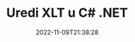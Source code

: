 ---
############################# Static ############################
layout: "auto-gen-editor"
date: 2022-11-09T21:38:28
draft: false
otherformats: doc docx docm dotx xls xlsx xlsm ppt pptx pptm mobi epub html mhtml txt xml csv pdf xps msg

############################# Head ############################
head_title: "XLT Editor — Uredite XLT u C# .NET"
head_description: "Kako urediti XLT u C# .NET pomoću nekoliko redaka koda? Koristite API-je za obradu dokumenata GroupDocs za uređivanje, ažuriranje i spremanje više od 30 formata datoteka."

############################# Header ############################
title: "Uredi XLT u C# .NET"
description: "Učinkovito i robusno XLT uređivanje koristeći GroupDocs.Editor na strani poslužitelja za API-je C# .NET, bez upotrebe bilo kakvog softvera poput Microsofta ili Open Officea."
bg_image: "https://cms.admin.containerize.com/templates/aspose/App_Themes/V3/images/bg/header1.png"
bg_overlay: false
button:
    enable: true
    icon: "fas fa-arrow-down"
    label: "Preuzmite besplatnu probnu verziju"
    link: "https://downloads.groupdocs.com/editor/net"

############################# SubMenu ############################
submenu:
    enable: true

    left:
        img_alt: "GroupDocs.Editor for .NET"
        image: "https://cms.admin.containerize.com/templates/groupdocs/images/product-logos/90x90-noborder/groupdocs-editor-net.png"
        product: "GroupDocs.Editor"
        platform: ".NET"

    middle:
        button:

            # button loop
            - link: "https://apireference.groupdocs.com/editor/net"
              text: "API Referenca"

            # button loop
            - link: "https://github.com/groupdocs-editor"
              text: "Primjeri koda"

            # button loop
            - link: "https://products.groupdocs.app/editor/family"
              text: "Demo snimke uživo"

            # button loop
            - link: "https://purchase.groupdocs.com/pricing/editor/net"
              text: "Cijene"

    right:
        link_download: "https://downloads.groupdocs.com/editor"
        link_learn: "https://docs.groupdocs.com/editor/net"
        link_buy: "https://purchase.groupdocs.com"

############################# About ############################
about:
    enable: true
    title: "O GroupDocs.Editor for .NET API-ju"
    content: |
        [GroupDocs.Editor for .NET](/hr/editor/net/) API pravi je izbor za uređivanje Microsoft Word, Excel, PowerPoint, Open Office dokumenata i prezentacija. GroupDocs.Editor je samostalni API koji je prikladan za poslužiteljske i pozadinske sustave gdje su potrebne visoke performanse. Ne ovisi o softveru poput Microsofta ili Open Officea.

############################# Steps ############################
steps:
    enable: true
    title_left: "Koraci za uređivanje XLT u C#"
    content_left: |
        [GroupDocs.Editor for .NET](/hr/editor/net/) programerima pruža jednostavan i jednostavan način za uređivanje datoteka XLT pomoću nekoliko redaka koda.
        * Napravite instancu klase `Uređivač` s obaveznim putem datoteke ili streamom i izbornom klasom `SpreadsheetLoadOptions` i učitajte datoteku XLT
        * Stvorite i postavite instancu klase `SpreadsheetEditOptions` za format datoteke XLT
        * Pozovite metodu `Editor.Edit()` i dobijte XLT dokument u HTML formatu koji je lako uređivati ​​bilo kojim WYSIWYG uređivačem.
        * Pozovite metodu `Editor.Save()` i spremite uređenu XLT datoteku pomoću klase `SpreadsheetSaveOptions`

        
    title_right: "Zahtjevi sustava"
    content_right: |
        Osnovno uređivanje dokumenta pomoću GroupDocs.Editor for .NET API-ja može se izvršiti implementacijom nekoliko jednostavnih koraka. Naši API-ji podržani su na svim glavnim platformama i operativnim sustavima. Prije izvršavanja koda u nastavku, provjerite imate li sljedeće preduvjete instalirane na vašem sustavu.

        * Operativni sustavi: Microsoft Windows, Linux, MacOS
        * Razvojna okruženja: Microsoft Visual Studio, Xamarin, MonoDevelop
        * Okviri: .NET Framework, .NET Standard, .NET Core, Mono
        * Preuzmite najnoviju verziju GroupDocs.Editor for .NET preuzetu s [NuGet](https://www.nuget.org/packages/groupdocs.editor)
        
    code: |        
        ```csharp
        // Load the XLT file into Editor with the optional SpreadsheetLoadOptions
        Editor editor = new Editor("source.xlt", delegate { return new SpreadsheetLoadOptions(); });

        // Create and adjust the edit options
        SpreadsheetEditOptions editOptions = new SpreadsheetEditOptions();
        editOptions.WorksheetIndex = 1;//select a tab (worksheet) to edit

        // Open input XLT document for edit — obtain an intermediate document, that can be edited
        EditableDocument beforeEdit = editor.Edit(editOptions);

        // Grab XLT document content and associated resources from editable document
        string content = beforeEdit.GetContent();

        // Send the content to WYSIWYG-editor, edit it there, and send edited content back to the server-side
        // This step simulates a such operation
        string updatedContent = content.Replace("Cell Text", "Edited Cell Text");

        // Grab edited content and resources from WYSIWYG-editor and create a new EditableDocument instance from it
        EditableDocument afterEdit = EditableDocument.FromMarkup(updatedContent, null);

        // Create a save options and select a desired output format
        SpreadsheetSaveOptions saveOptions = new SpreadsheetSaveOptions(Formats.SpreadsheetFormats.Xlt);

        // Save edited XLT document to the file
        editor.Save(afterEdit, "edited.xlt", saveOptions);
        ```
        
############################# Demos ############################
demos:
    enable: true
    title: "XLT Demonstracije uređivača uživo"
    content: |
        Uredite XLT odmah tako da posjetite [GroupDocs.Editor Live Demos](https://products.groupdocs.app/editor/family) web mjesto.
        Demo uživo ima sljedeće prednosti
        
############################# More Formats ############################
more_formats:
    enable: true
    title: "Ostali podržani uređivači"
    content: |
        Također možete uređivati ​​druge formate datoteka. Pogledajte potpuni popis u nastavku.


############################# Back to top ###############################
back_to_top:
    enable: true
---